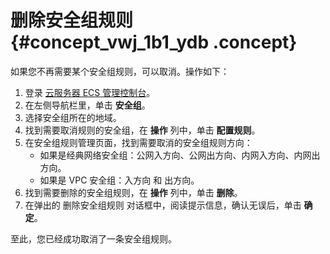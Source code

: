 # 删除安全组规则 {#concept_vwj_1b1_ydb .concept}

如果您不再需要某个安全组规则，可以取消。操作如下：

1.  登录 [云服务器 ECS 管理控制台](https://ecs.console.aliyun.com/#/home)。
2.  在左侧导航栏里，单击 **安全组**。
3.  选择安全组所在的地域。
4.  找到需要取消规则的安全组，在 **操作** 列中，单击 **配置规则**。
5.  在安全组规则管理页面，找到需要取消的安全组规则方向：
    -   如果是经典网络安全组：公网入方向、公网出方向、内网入方向、内网出方向。
    -   如果是 VPC 安全组：入方向 和 出方向。
6.  找到需要删除的安全组规则，在 **操作** 列中，单击 **删除**。
7.  在弹出的 删除安全组规则 对话框中，阅读提示信息，确认无误后，单击 **确定**。

至此，您已经成功取消了一条安全组规则。

